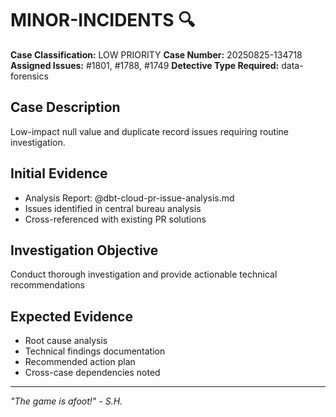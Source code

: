 # MINOR-INCIDENTS 🔍

**Case Classification:** LOW PRIORITY
**Case Number:** 20250825-134718
**Assigned Issues:** #1801, #1788, #1749
**Detective Type Required:** data-forensics

## Case Description
Low-impact null value and duplicate record issues requiring routine investigation.

## Initial Evidence
- Analysis Report: @dbt-cloud-pr-issue-analysis.md
- Issues identified in central bureau analysis
- Cross-referenced with existing PR solutions

## Investigation Objective
Conduct thorough investigation and provide actionable technical recommendations

## Expected Evidence
- Root cause analysis
- Technical findings documentation
- Recommended action plan
- Cross-case dependencies noted

---
*"The game is afoot!" - S.H.*
